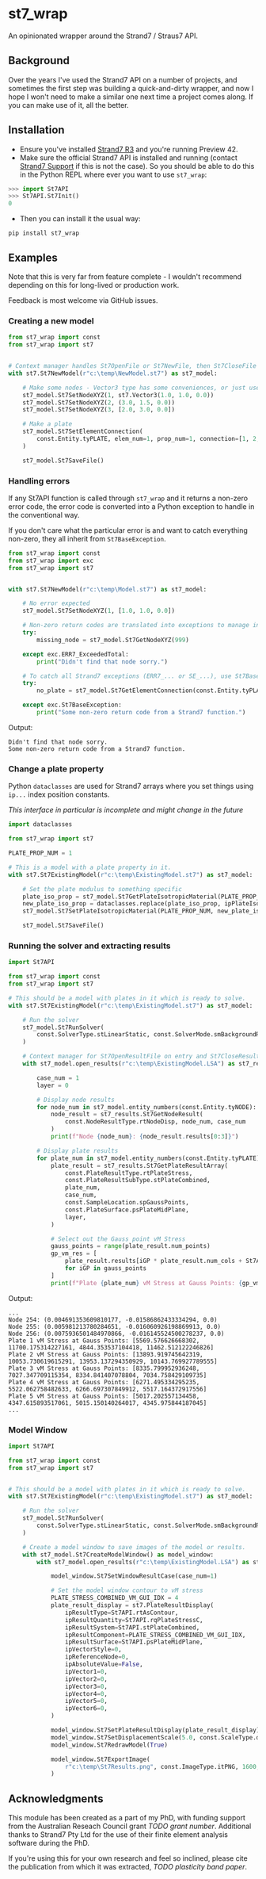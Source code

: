 # st7_wrap

An opinionated wrapper around the Strand7 / Straus7 API.


## Background

Over the years I've used the Strand7 API on a number of projects, and sometimes the first step was building a quick-and-dirty wrapper, and now I hope I won't need to make a similar one next time a project comes along. If you can make use of it, all the better.


## Installation

 - Ensure you've installed [Strand7 R3](http://www.strand7.com/r3/) and you're running Preview 42.
 - Make sure the official Strand7 API is installed and running (contact [Strand7 Support](https://www.strand7.com/html/aboutsupport.htm) if this is not the case). So you should be able to do this in the Python REPL where ever you want
 to use `st7_wrap`:

 ```python
 >>> import St7API
 >>> St7API.St7Init()
 0
 ```

- Then you can install it the usual way:
```
pip install st7_wrap
```

## Examples

Note that this is very far from feature complete - I wouldn't recommend depending on this for long-lived or production work.

Feedback is most welcome via GitHub issues.

### Creating a new model

```python
from st7_wrap import const
from st7_wrap import st7


# Context manager handles St7OpenFile or St7NewFile, then St7CloseFile at the end.
with st7.St7NewModel(r"c:\temp\NewModel.st7") as st7_model:

    # Make some nodes - Vector3 type has some conveniences, or just use a list or tuple.
    st7_model.St7SetNodeXYZ(1, st7.Vector3(1.0, 1.0, 0.0))
    st7_model.St7SetNodeXYZ(2, (3.0, 1.5, 0.0))
    st7_model.St7SetNodeXYZ(3, [2.0, 3.0, 0.0])

    # Make a plate
    st7_model.St7SetElementConnection(
        const.Entity.tyPLATE, elem_num=1, prop_num=1, connection=[1, 2, 3]
    )

    st7_model.St7SaveFile()

```

### Handling errors

If any St7API function is called through `st7_wrap` and it returns a non-zero error code, the
error code is converted into a Python exception to handle in the conventional way.

If you don't
care what the particular error is and want to catch everything non-zero, they all inherit from
`St7BaseException`.


```python
from st7_wrap import const
from st7_wrap import exc
from st7_wrap import st7


with st7.St7NewModel(r"c:\temp\Model.st7") as st7_model:

    # No error expected
    st7_model.St7SetNodeXYZ(1, [1.0, 1.0, 0.0])

    # Non-zero return codes are translated into exceptions to manage in the usual Python way
    try:
        missing_node = st7_model.St7GetNodeXYZ(999)

    except exc.ERR7_ExceededTotal:
        print("Didn't find that node sorry.")

    # To catch all Strand7 exceptions (ERR7_... or SE_...), use St7BaseException
    try:
        no_plate = st7_model.St7GetElementConnection(const.Entity.tyPLATE, 12345)

    except exc.St7BaseException:
        print("Some non-zero return code from a Strand7 function.")

```

Output:
```
Didn't find that node sorry.
Some non-zero return code from a Strand7 function.
```

### Change a plate property
Python `dataclasses` are used for Strand7 arrays where you set things using `ip...` index
position constants.

*This interface in particular is incomplete and might change in the future*

```python
import dataclasses

from st7_wrap import st7

PLATE_PROP_NUM = 1

# This is a model with a plate property in it.
with st7.St7ExistingModel(r"c:\temp\ExistingModel.st7") as st7_model:

    # Set the plate modulus to something specific
    plate_iso_prop = st7_model.St7GetPlateIsotropicMaterial(PLATE_PROP_NUM)
    new_plate_iso_prop = dataclasses.replace(plate_iso_prop, ipPlateIsoModulus=123456.789)
    st7_model.St7SetPlateIsotropicMaterial(PLATE_PROP_NUM, new_plate_iso_prop)

    st7_model.St7SaveFile()

```

### Running the solver and extracting results

```python
import St7API

from st7_wrap import const
from st7_wrap import st7

# This should be a model with plates in it which is ready to solve.
with st7.St7ExistingModel(r"c:\temp\ExistingModel.st7") as st7_model:

    # Run the solver
    st7_model.St7RunSolver(
        const.SolverType.stLinearStatic, const.SolverMode.smBackgroundRun, wait=True
    )

    # Context manager for St7OpenResultFile on entry and St7CloseResultFile at the end.
    with st7_model.open_results(r"c:\temp\ExistingModel.LSA") as st7_results:

        case_num = 1
        layer = 0

        # Display node results
        for node_num in st7_model.entity_numbers(const.Entity.tyNODE):
            node_result = st7_results.St7GetNodeResult(
                const.NodeResultType.rtNodeDisp, node_num, case_num
            )
            print(f"Node {node_num}: {node_result.results[0:3]}")

        # Display plate results
        for plate_num in st7_model.entity_numbers(const.Entity.tyPLATE):
            plate_result = st7_results.St7GetPlateResultArray(
                const.PlateResultType.rtPlateStress,
                const.PlateResultSubType.stPlateCombined,
                plate_num,
                case_num,
                const.SampleLocation.spGaussPoints,
                const.PlateSurface.psPlateMidPlane,
                layer,
            )

            # Select out the Gauss point vM Stress
            gauss_points = range(plate_result.num_points)
            gp_vm_res = [
                plate_result.results[iGP * plate_result.num_cols + St7API.ipPlateCombVonMises]
                for iGP in gauss_points
            ]
            print(f"Plate {plate_num} vM Stress at Gauss Points: {gp_vm_res}")

```

Output:
```
...
Node 254: (0.004691353609810177, -0.01586862433334294, 0.0)
Node 255: (0.005981213780284651, -0.016060926198869913, 0.0)
Node 256: (0.0075936501484970866, -0.016145524500278237, 0.0)
Plate 1 vM Stress at Gauss Points: [5569.576626668302, 11700.175314227161, 4844.353537104418, 11462.512122246826]
Plate 2 vM Stress at Gauss Points: [13893.919745642319, 10053.730619615291, 13953.137294350929, 10143.769927789555]
Plate 3 vM Stress at Gauss Points: [8335.799952936248, 7027.347709115354, 8334.841407078804, 7034.758429109735]
Plate 4 vM Stress at Gauss Points: [6271.495334295235, 5522.062758482633, 6266.697307849912, 5517.164372917556]
Plate 5 vM Stress at Gauss Points: [5017.202557134458, 4347.615893517061, 5015.150140264017, 4345.975844187045]
...
```

### Model Window

```python
import St7API

from st7_wrap import const
from st7_wrap import st7


# This should be a model with plates in it which is ready to solve.
with st7.St7ExistingModel(r"c:\temp\ExistingModel.st7") as st7_model:

    # Run the solver
    st7_model.St7RunSolver(
        const.SolverType.stLinearStatic, const.SolverMode.smBackgroundRun, wait=True
    )

    # Create a model window to save images of the model or results.
    with st7_model.St7CreateModelWindow() as model_window:
        with st7_model.open_results(r"c:\temp\ExistingModel.LSA") as st7_results:

            model_window.St7SetWindowResultCase(case_num=1)

            # Set the model window contour to vM stress
            PLATE_STRESS_COMBINED_VM_GUI_IDX = 4
            plate_result_display = st7.PlateResultDisplay(
                ipResultType=St7API.rtAsContour,
                ipResultQuantity=St7API.rqPlateStressC,
                ipResultSystem=St7API.stPlateCombined,
                ipResultComponent=PLATE_STRESS_COMBINED_VM_GUI_IDX,
                ipResultSurface=St7API.psPlateMidPlane,
                ipVectorStyle=0,
                ipReferenceNode=0,
                ipAbsoluteValue=False,
                ipVector1=0,
                ipVector2=0,
                ipVector3=0,
                ipVector4=0,
                ipVector5=0,
                ipVector6=0,
            )

            model_window.St7SetPlateResultDisplay(plate_result_display)
            model_window.St7SetDisplacementScale(5.0, const.ScaleType.dsAbsolute)
            model_window.St7RedrawModel(True)

            model_window.St7ExportImage(
                r"c:\temp\St7Results.png", const.ImageType.itPNG, 1600, 1200
            )

```


## Acknowledgments

This module has been created as a part of my PhD, with funding support from 
the Australian Reseach Council grant *TODO grant number*. Additional thanks to Strand7 Pty Ltd for
the use of their finite element analysis software during the PhD.

If you're using this for your own research and feel so inclined, please cite the
publication from which it was extracted, *TODO plasticity band paper*.

